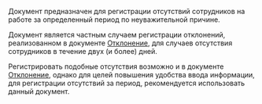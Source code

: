 ﻿Документ предназначен для регистрации отсутствий сотрудников на работе за определенный период по неуважительной причине.

Документ является частным случаем регистрации отклонений, реализованном в документе [Отклонение](#Deviation), для случаев отсутствия сотрудников в течение двух (и более) дней.

Регистрировать подобные отсутствия возможно и в документе [Отклонение](#Deviation), однако для целей повышения удобства ввода информации, для регистрации отсутствий за период, рекомендуется использовать данный документ.